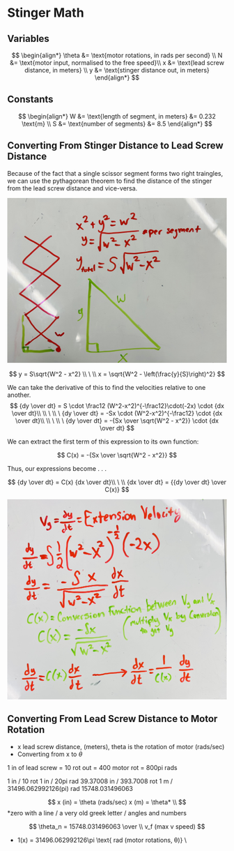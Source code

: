 # Stinger Math

## Variables
$$
\begin{align*}
\theta &= \text{motor rotations, in rads per second} \\
N &= \text{motor input, normalised to the free speed}\\
x &= \text{lead screw distance, in meters} \\
y &= \text{stinger distance out, in meters}
\end{align*}
$$

## Constants
$$
\begin{align*}
W &= \text{length of segment, in meters} &= 0.232 \text{m} \\
S &= \text{number of segments} &= 8.5
\end{align*}
$$

## Converting From Stinger Distance to Lead Screw Distance 

Because of the fact that a single scissor segment forms two right traingles, we can use the pythagorean theorem to find the distance of the stinger from the lead screw distance and vice-versa.

![maths](StingerMath.jpg)

$$
y = S\sqrt{W^2 - x^2} \\
\ \\
x = \sqrt{W^2 - \left(\frac{y}{S}\right)^2}
$$

We can take the derivative of this to find the velocities relative to one another.
$$
{dy \over dt} = S \cdot \frac12 (W^2-x^2)^{-\frac12}\cdot(-2x) \cdot {dx \over dt}\\
\\ \ \\ \
{dy \over dt} = -Sx \cdot (W^2-x^2)^{-\frac12} \cdot {dx \over dt}\\
\\ \ \\ \
{dy \over dt} = -{Sx \over \sqrt{W^2 - x^2}} \cdot {dx \over dt}
$$

We can extract the first term of this expression to its own function:

$$ 
C(x) = -{Sx \over \sqrt{W^2 - x^2}}
$$

Thus, our expressions become . . .

$$
{dy \over dt} = C(x) {dx \over dt}\\
\ \\
{dx \over dt} = {{dy \over dt} \over C(x)} 
$$

![maths](StingerMath2.jpg)

## Converting From Lead Screw Distance to Motor Rotation 


- x lead screw distance, (meters), theta is the rotation of motor (rads/sec)
- Converting from x to $\theta$

1 in of lead screw = 10 rot out = 400 motor rot = 800pi rads

1 in / 10 rot
1 in / 20pi rad
39.37008 in / 393.7008 rot
1 m / 31496.062992126(pi) rad
15748.031496063


$$
x (in) = \theta (rads/sec)
x (m) = \theta* \\
$$
*zero with a line / a very old greek letter / angles and numbers


$$
\theta_n = 15748.031496063 \over \\
v_f (max v speed)
$$








* 1(x) = 31496.062992126\pi \text{ rad (motor rotations, θ)} \\
